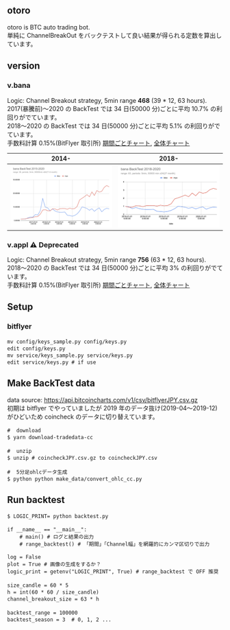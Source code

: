 ## otoro

otoro is BTC auto trading bot.  
単純に ChannelBreakOut をバックテストして良い結果が得られる定数を算出しています。

## version

### v.bana

Logic: Channel Breakout strategy, 5min range **468** (39 \* 12, 63 hours).
2017(暴騰前)〜2020 の BackTest では 34 日(50000 分)ごとに平均 10.7% の利回りがでています。  
2018〜2020 の BackTest では 34 日(50000 分)ごとに平均 5.1% の利回りがでています。  
手数料計算 0.15%(BitFlyer 取引所)
[期間ごとチャート](https://github.com/elzup/otoro/tree/v.bana/img/backtest63),
[全体チャート](https://github.com/elzup/otoro/tree/v.bana/img)

|              2014-               |              2018-               |
| :------------------------------: | :------------------------------: |
| ![](./img/backtest2014-2020.png) | ![](./img/backtest2018-2020.png) |

### v.appl :warning: Deprecated

Logic: Channel Breakout strategy, 5min range **756** (63 \* 12, 63 hours).
2018〜2020 の BackTest では 34 日(50000 分)ごとに平均 3% の利回りがでています。  
手数料計算 0.15%(BitFlyer 取引所)
[期間ごとチャート](https://github.com/elzup/otoro/tree/v.appl/img/backtest63),
[全体チャート](https://github.com/elzup/otoro/tree/v.appl/img)

## Setup

### bitflyer

```
mv config/keys_sample.py config/keys.py
edit config/keys.py
mv service/keys_sample.py service/keys.py
edit service/keys.py # if use
```

## Make BackTest data

data source: https://api.bitcoincharts.com/v1/csv/bitflyerJPY.csv.gz  
初期は bitflyer でやっていましたが 2019 年のデータ抜け(2019-04〜2019-12)がひどいため coincheck のデータに切り替えています。

```
#  download
$ yarn download-tradedata-cc

#  unzip
$ unzip # coincheckJPY.csv.gz to coincheckJPY.csv

#  5分足ohlcデータ生成
$ python python make_data/convert_ohlc_cc.py
```

## Run backtest

```sh
$ LOGIC_PRINT= python backtest.py
```

```
if __name__ == "__main__":
    # main() # ログと結果の出力
    # range_backtest() # 「期間」「Channel幅」を網羅的にカンマ区切りで出力
```

```
log = False
plot = True # 画像の生成をするか？
logic_print = getenv("LOGIC_PRINT", True) # range_backtest で OFF 推奨

size_candle = 60 * 5
h = int(60 * 60 / size_candle)
channel_breakout_size = 63 * h

backtest_range = 100000
backtest_season = 3  # 0, 1, 2 ...
```
